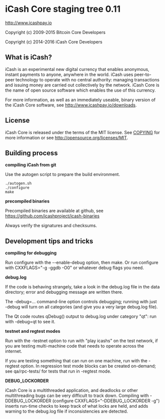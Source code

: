 iCash Core staging tree 0.11
===============================

http://www.icashpay.io

Copyright (c) 2009-2015 Bitcoin Core Developers

Copyright (c) 2014-2016 iCash Core Developers


What is iCash?
----------------

iCash is an experimental new digital currency that enables anonymous, instant
payments to anyone, anywhere in the world. iCash uses peer-to-peer technology
to operate with no central authority: managing transactions and issuing money
are carried out collectively by the network. iCash Core is the name of open
source software which enables the use of this currency.

For more information, as well as an immediately useable, binary version of
the iCash Core software, see http://www.icashpay.io/downloads.


License
-------

iCash Core is released under the terms of the MIT license. See [COPYING](COPYING) for more
information or see http://opensource.org/licenses/MIT.


Building process
-----------------

**compiling iCash from git**

Use the autogen script to prepare the build environment.

    ./autogen.sh
    ./configure
    make

**precompiled binaries**

Precompiled binaries are available at github, see
https://github.com/icashproject/icash-binaries

Always verify the signatures and checksums.


Development tips and tricks
---------------------------

**compiling for debugging**

Run configure with the --enable-debug option, then make. Or run configure with
CXXFLAGS="-g -ggdb -O0" or whatever debug flags you need.

**debug.log**

If the code is behaving strangely, take a look in the debug.log file in the data directory;
error and debugging message are written there.

The -debug=... command-line option controls debugging; running with just -debug will turn
on all categories (and give you a very large debug.log file).

The Qt code routes qDebug() output to debug.log under category "qt": run with -debug=qt
to see it.

**testnet and regtest modes**

Run with the -testnet option to run with "play icashs" on the test network, if you
are testing multi-machine code that needs to operate across the internet.

If you are testing something that can run on one machine, run with the -regtest option.
In regression test mode blocks can be created on-demand; see qa/rpc-tests/ for tests
that run in -regtest mode.

**DEBUG_LOCKORDER**

iCash Core is a multithreaded application, and deadlocks or other multithreading bugs
can be very difficult to track down. Compiling with -DDEBUG_LOCKORDER (configure
CXXFLAGS="-DDEBUG_LOCKORDER -g") inserts run-time checks to keep track of what locks
are held, and adds warning to the debug.log file if inconsistencies are detected.
